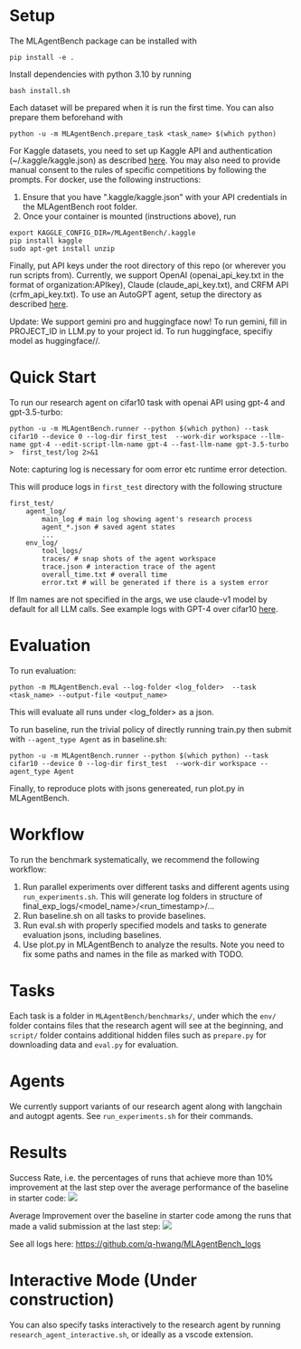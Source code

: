 

# Setup

The MLAgentBench package can be installed with
```
pip install -e .
```

Install dependencies with python 3.10 by running 
```
bash install.sh
```

Each dataset will be prepared when it is run the first time. You can also prepare them beforehand with 
```
python -u -m MLAgentBench.prepare_task <task_name> $(which python)
```
For Kaggle datasets, you need to set up Kaggle API and authentication (~/.kaggle/kaggle.json) as described [here](https://www.kaggle.com/docs/api). You may also need to provide manual consent to the rules of specific competitions by following the prompts. For docker, use the following instructions:
1. Ensure that you have ".kaggle/kaggle.json" with your API credentials in the MLAgentBench root folder.
2. Once your container is mounted (instructions above), run
```
export KAGGLE_CONFIG_DIR=/MLAgentBench/.kaggle
pip install kaggle
sudo apt-get install unzip
```

Finally, put API keys under the root directory of this repo (or wherever you run scripts from). Currently, we support OpenAI (openai_api_key.txt in the format of organization:APIkey), Claude (claude_api_key.txt), and CRFM API (crfm_api_key.txt). To use an AutoGPT agent, setup the directory as described [here](https://docs.agpt.co/setup/).

Update: We support gemini pro and huggingface now! To run gemini, fill in PROJECT_ID in LLM.py to your project id. To run huggingface, specifiy model as huggingface/<org name>/<model name>.

# Quick Start

To run our research agent on cifar10 task with openai API using gpt-4 and gpt-3.5-turbo:

```
python -u -m MLAgentBench.runner --python $(which python) --task cifar10 --device 0 --log-dir first_test  --work-dir workspace --llm-name gpt-4 --edit-script-llm-name gpt-4 --fast-llm-name gpt-3.5-turbo >  first_test/log 2>&1
```

Note: capturing log is necessary for oom error etc runtime error detection.

This will produce logs in `first_test` directory with the following structure
```
first_test/
    agent_log/
        main_log # main log showing agent's research process
        agent_*.json # saved agent states
        ...
    env_log/
        tool_logs/ 
        traces/ # snap shots of the agent workspace
        trace.json # interaction trace of the agent
        overall_time.txt # overall time
        error.txt # will be generated if there is a system error
```

If llm names are not specified in the args, we use claude-v1 model by default for all LLM calls. See example logs with GPT-4 over cifar10 [here](https://drive.google.com/drive/folders/1Ozy_zKYdvwcSq3EFnkaudgUXKJmBwQ5t?usp=drive_link).

# Evaluation

To run evaluation:
```
python -m MLAgentBench.eval --log-folder <log_folder>  --task <task_name> --output-file <output_name>
```

This will evaluate all runs under <log_folder> as a json.

To run baseline, run the trivial policy of directly running train.py then submit with ``--agent_type Agent`` as in baseline.sh:

```
python -u -m MLAgentBench.runner --python $(which python) --task cifar10 --device 0 --log-dir first_test  --work-dir workspace --agent_type Agent
```

Finally, to reproduce plots with jsons genereated, run plot.py in MLAgentBench.

# Workflow

To run the benchmark systematically, we recommend the following workflow:

1. Run parallel experiments over different tasks and different agents using `run_experiments.sh`. This will generate log folders in structure of final_exp_logs/<model_name>/<run_timestamp>/...
2. Run baseline.sh on all tasks to provide baselines.
2. Run eval.sh with properly specified models and tasks to generate evaluation jsons, including baselines.
3. Use plot.py in MLAgentBench to analyze the results. Note you need to fix some paths and names in the file as marked with TODO.

# Tasks

Each task is a folder in `MLAgentBench/benchmarks/`, under which the `env/` folder contains files that the research agent will see at the beginning, and `script/` folder contains additional hidden files such as `prepare.py` for downloading data and `eval.py` for evaluation.

# Agents

We currently support variants of our research agent along with langchain and autogpt agents. See `run_experiments.sh` for their commands.

# Results
Success Rate, i.e. the percentages of runs that achieve more than 10% improvement at the
last step over the average performance of the baseline in starter code:
![](figs/final_improve_10.png)



Average Improvement over the baseline in starter code among the runs that made a valid
submission at the last step:
![](figs/final_improve.png)

See all logs here: https://github.com/q-hwang/MLAgentBench_logs

# Interactive Mode (Under construction)

You can also specify tasks interactively to the research agent by running `research_agent_interactive.sh`, or ideally as a vscode extension.

